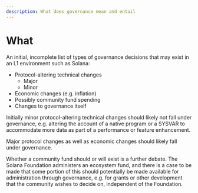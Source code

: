 ```yaml
---
description: What does governance mean and entail
---
```


# What

An initial, incomplete list of types of governance decisions that may exist in an L1 environment such as Solana:

* Protocol-altering technical changes
  * Major
  * Minor
* Economic changes (e.g. inflation)
* Possibly community fund spending
* Changes to governance itself

Initially minor protocol-altering technical changes should likely not fall under governance, e.g. altering the account of a native program or a SYSVAR to accommodate more data as part of a performance or feature enhancement.

Major protocol changes as well as economic changes should likely fall under governance.

Whether a community fund should or will exist is a further debate. The Solana Foundation administers an ecosystem fund, and there is a case to be made that some portion of this should potentially be made available for administration through governance, e.g. for grants or other development that the community wishes to decide on, independent of the Foundation.

